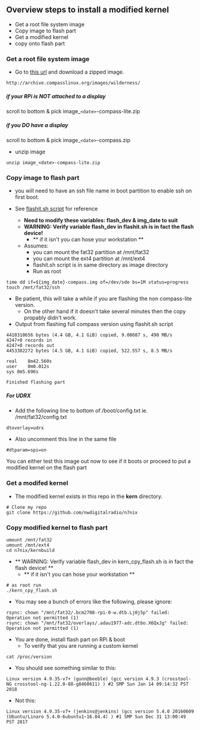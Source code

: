 ## Overview steps to install a modified kernel

* Get a root file system image
* Copy image to flash part
* Get a modified kernel
* copy onto flash part


### Get a root file system image

* Go to [this url](http://archive.compasslinux.org/images/wilderness/) and download a zipped image.
```
http://archive.compasslinux.org/images/wilderness/
```
##### if your RPi is NOT attached to a display
scroll to bottom & pick image_`<date>`-compass-lite.zip
#####  if you DO have a display
scroll to bottom & pick image_`<date>`-compass.zip

* unzip image
```
unzip image_<date>-compass-lite.zip
```

### Copy image to flash part
  * you will need to have an ssh file name in boot partition to enable ssh on first boot.

* See [flashit.sh script](https://github.com/nwdigitalradio/n7nix/blob/master/kernbuild/flashit.sh) for reference
  *  **Need to modify these variables: flash_dev & img_date to suit**
  * **WARNING: Verify variable flash_dev in flashit.sh is in fact the flash device!**
    * ** if it isn't you can hose your workstation **
  * Assumes:
    * you can mount the fat32 partition at /mnt/fat32
    * you can mount the ext4 partition at /mnt/ext4
    * flashit.sh script is in same directory as image directory
    * Run as root
```
time dd if=${img_date}-compass.img of=/dev/sde bs=1M status=progress
touch /mnt/fat32/ssh
```
* Be patient, this will take a while if you are flashing the non compass-lite version.
  * On the other hand if it doesn't take several minutes then the copy propably didn't work.
* Output from flashing full compass version using flashit.sh script
```
4410310656 bytes (4.4 GB, 4.1 GiB) copied, 9.00687 s, 490 MB/s
4247+0 records in
4247+0 records out
4453302272 bytes (4.5 GB, 4.1 GiB) copied, 522.557 s, 8.5 MB/s

real	8m42.560s
user	0m0.012s
sys	0m5.696s

Finished flashing part
```

##### For UDRX

* Add the following line to bottom of /boot/config.txt ie. /mnt/fat32/config.txt
```
dtoverlay=udrx
```
* Also uncomment this line in the same file
```
#dtparam=spi=on
```

You can either test this image out now to see if it boots or proceed
to put a modified kernel on the flash part

### Get a modifed kernel
* The modified kernel exists in this repo in the __kern__ directory.
```
# Clone my repo
git clone https://github.com/nwdigitalradio/n7nix
```

### Copy modified kernel to flash part
```
umount /mnt/fat32
umount /mnt/ext4
cd n7nix/kernbuild
```
* ** WARNING: Verify variable flash_dev in kern_cpy_flash.sh is in fact the flash device! **
  * ** if it isn't you can hose your workstation **
```
# as root run
./kern_cpy_flash.sh
```

* You may see a bunch of errors like the following, please ignore:
```
rsync: chown "/mnt/fat32/.bcm2708-rpi-0-w.dtb.Lj0j5p" failed: Operation not permitted (1)
rsync: chown "/mnt/fat32/overlays/.adau1977-adc.dtbo.X6QxJg" failed: Operation not permitted (1)
```

* You are done, install flash part on RPi & boot
  * To verify that you are running a custom kernel
```
cat /proc/version
```
* You should see something similar to this:
```
Linux version 4.9.35-v7+ (gunn@beeble) (gcc version 4.9.3 (crosstool-NG crosstool-ng-1.22.0-88-g8460611) ) #2 SMP Sun Jan 14 09:14:32 PST 2018
```
* Not this:
```
Linux version 4.9.35-v7+ (jenkins@jenkins) (gcc version 5.4.0 20160609 (Ubuntu/Linaro 5.4.0-6ubuntu1~16.04.4) ) #1 SMP Sun Dec 31 13:00:49 PST 2017
```

